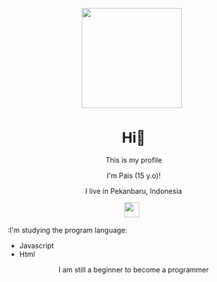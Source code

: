 <p align='center'><a href="https://github.com/Paiiss"><img height="200" src="https://github.com/Paiiss/Pais/blob/main/pais.jpg?raw=true"></a>&nbsp;&nbsp;</p>

<h1  align='center'> Hi👋</h1>

<p align='center'>This is my profile</p>


<p align='center'>I'm Pais (15 y.o)! </p>

<p align='center'>I live in Pekanbaru, Indonesia</p>

<p align='center'>
   <a href="https://instagram.com/mfa_daffa"><img height="30" src="https://github.com/Paiiss/Pais/blob/main/instagram.jpg?raw=true"></a>&nbsp;&nbsp;
</P>

:I'm studying the program language:
- Javascript
- Html

<p align='center'>I am still a beginner to become a programmer</p>

